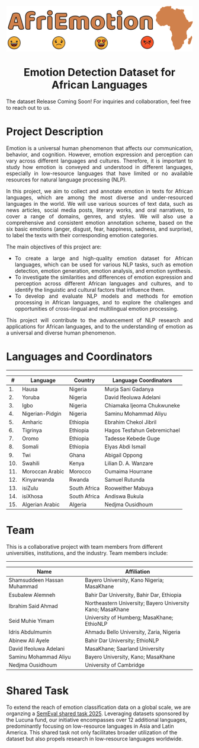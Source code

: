 <p align="center">
  <img align="center" src="assets/logo.png" />

  <h1 align="center">Emotion Detection Dataset for African Languages</h1>
</p>


The dataset Release Coming Soon! For inquiries and collaboration, feel free to reach out to us.


# Project Description

<div align="justify">
Emotion is a universal human phenomenon that affects our communication, behavior, and cognition. However, emotion expression and perception can vary across different languages and cultures. Therefore, it is important to study how emotion is conveyed and understood in different languages, especially in low-resource languages that have limited or no available resources for natural language processing (NLP).

In this project, we aim to collect and annotate emotion in texts for African languages, which are among the most diverse and under-resourced languages in the world. We will use various sources of text data, such as news articles, social media posts, literary works, and oral narratives, to cover a range of domains, genres, and styles. We will also use a comprehensive and consistent emotion annotation scheme, based on the six basic emotions (anger, disgust, fear, happiness, sadness, and surprise), to label the texts with their corresponding emotion categories.

The main objectives of this project are:

- To create a large and high-quality emotion dataset for African languages, which can be used for various NLP tasks, such as emotion detection, emotion generation, emotion analysis, and emotion synthesis.
- To investigate the similarities and differences of emotion expression and perception across different African languages and cultures, and to identify the linguistic and cultural factors that influence them.
- To develop and evaluate NLP models and methods for emotion processing in African languages, and to explore the challenges and opportunities of cross-lingual and multilingual emotion processing.

This project will contribute to the advancement of NLP research and applications for African languages, and to the understanding of emotion as a universal and diverse human phenomenon.

</div>

# Languages and Coordinators
----------------
| # | Language | Country | Language Coordinators|
|----------|-----------|----------|-----------------|
| 1. | Hausa | Nigeria |Murja Sani Gadanya |
| 2. | Yoruba | Nigeria |David Ifeoluwa Adelani |
| 3. | Igbo | Nigeria |Chiamaka Ijeoma Chukwuneke |
| 4. | Nigerian-Pidgin | Nigeria |Saminu Mohammad Aliyu |
| 5. | Amharic | Ethiopia |Ebrahim Chekol Jibril |
| 6. | Tigrinya | Ethiopia |Hagos Tesfahun Gebremichael |
| 7. | Oromo | Ethiopia |Tadesse Kebede Guge  |
| 8. | Somali | Ethiopia |Elyas Abdi Ismail  |
| 9. | Twi | Ghana |Abigail Oppong |
| 10. | Swahili | Kenya |Lilian D. A. Wanzare |
| 11. | Moroccan Arabic | Morocco |Oumaima Hourrane |
| 12. | Kinyarwanda | Rwanda | Samuel Rutunda |
| 13. | isiZulu | South Africa |Rooweither Mabuya |
| 14. | isiXhosa | South Africa |Andiswa Bukula |
| 15. | Algerian Arabic | Algeria | Nedjma Ousidhoum |



# Team 

This is a collaborative project with team members from different universities, institutions, and the industry. Team members include:

----------------

| Name | Affiliation|
|----------|-----------------|
| Shamsuddeen Hassan Muhammad  | Bayero University, Kano Nigeria; MasaKhane |
| Esubalew Alemneh 	| Bahir Dar University, Bahir Dar, Ethiopia |
| Ibrahim Said Ahmad  |  Northeastern University; Bayero University Kano; MasaKhane |
| Seid Muhie Yimam  | University of Humberg; MasaKhane; EthioNLP |
| Idris Abdulmumin  | Ahmadu Bello University, Zaria, Nigeria |
| Abinew Ali Ayele |  Bahir Dar University; EthioNLP |
| David Ifeoluwa Adelani | MasaKhane; Saarland University   |
| Saminu Mohammad Aliyu  | Bayero University, Kano; MasaKhane |
| Nedjma Ousidhoum | University of Cambridge|

# Shared Task 

To extend the reach of emotion classification data on a global scale, we are organzing a [SemEval shared task 2025](https://github.com/emotion-analysis-project/SemEval2025-task11). Leveraging datasets sponsored by the Lucuna fund, our initiative encompasses over 12 additional languages, predominantly focusing on low-resource languages in Asia and Latin America. This shared task not only facilitates broader utilization of the dataset but also propels research in low-resource languages worldwide.
